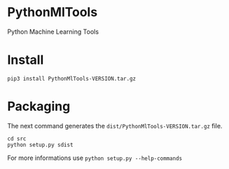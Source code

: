 # PythonMlTools

Python Machine Learning Tools

# Install 

    pip3 install PythonMlTools-VERSION.tar.gz

# Packaging

The next command generates the `dist/PythonMlTools-VERSION.tar.gz` file.

    cd src
    python setup.py sdist

For more informations use `python setup.py --help-commands`



